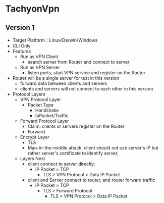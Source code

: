 # TachyonVpn
## Version 1
* Target Platform：Linux/Darwin/Windows
* CLI Only
* Features
	* Run as VPN Client
		* search server from Router and connect to server
	* Run as VPN Server
		* listen ports, start VPN service and register on the Router
* Router will be a single server for test in this version
    * forward data between clients and servers
    * clients and servers will not connect to each other in this version
* Protocol Layers
	* VPN Protocol Layer
		* Packet Type
			* Handshake
			* IpPacket/Traffic
	* Forward Protocol Layer
		* Claim: clients or servers register on the Router
		* Forward
	* Encrypt Layer
		* TLS
		* Man-in-the-middle attack: client should not use server's IP but rather server's certificate to identify server, 
	* Layers Nest
		* client connect to server directly:
			* IP Packet > TCP
				* TLS > VPN Protocol > Data IP Packet
		* client and Server connect to router, and router forward traffic
			* IP Packet > TCP
				* TLS > Forward Protocol
				    * TLS > VPN Protocol > Data IP Packet
